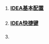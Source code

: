 1. ### [IDEA基本配置](/chapter1/idea/ideaji-ben-pei-zhi.md)
2. ### [IDEA快捷键](/chapter1/idea/ideakuai-jie-jian.md)
3. ### 



